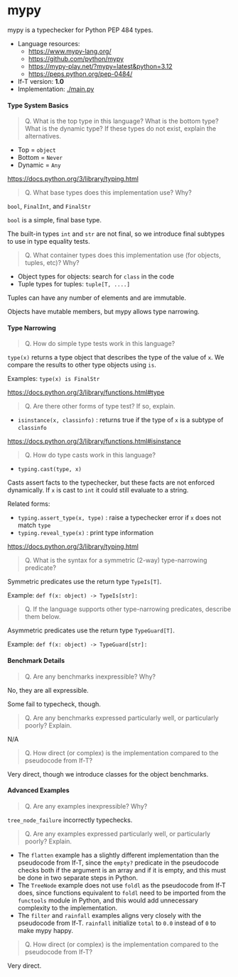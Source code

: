 mypy
===

mypy is a typechecker for Python PEP 484 types.

* Language resources:
  - <https://www.mypy-lang.org/>
  - <https://github.com/python/mypy>
  - <https://mypy-play.net/?mypy=latest&python=3.12>
  - <https://peps.python.org/pep-0484/>
* If-T version: **1.0**
* Implementation: [./main.py](./main.py)


#### Type System Basics

> Q. What is the top type in this language? What is the bottom type? What is the dynamic type?
> If these types do not exist, explain the alternatives.

* Top = `object`
* Bottom = `Never`
* Dynamic = `Any`

<https://docs.python.org/3/library/typing.html>


> Q. What base types does this implementation use? Why?

`bool`, `FinalInt`, and `FinalStr`

`bool` is a simple, final base type.

The built-in types `int` and `str` are not final, so we introduce final subtypes to use
in type equality tests.


> Q. What container types does this implementation use (for objects, tuples, etc)? Why?

* Object types for objects: search for `class` in the code
* Tuple types for tuples: `tuple[T, ....]`

Tuples can have any number of elements and are immutable.

Objects have mutable members, but mypy allows type narrowing.


#### Type Narrowing

> Q. How do simple type tests work in this language?

`type(x)` returns a type object that describes the type of the value of `x`. We compare
the results to other type objects using `is`.

Examples: `type(x) is FinalStr`

<https://docs.python.org/3/library/functions.html#type>


> Q. Are there other forms of type test? If so, explain.

* `isinstance(x, classinfo)` : returns true if the type of `x` is a subtype of `classinfo`

<https://docs.python.org/3/library/functions.html#isinstance>


> Q. How do type casts work in this language?

* `typing.cast(type, x)`

Casts assert facts to the typechecker, but these facts are not enforced
dynamically. If `x` is cast to `int` it could still evaluate to a string.

Related forms:

* `typing.assert_type(x, type)` : raise a typechecker error if `x` does not match `type`
* `typing.reveal_type(x)` : print type information

<https://docs.python.org/3/library/typing.html>


> Q. What is the syntax for a symmetric (2-way) type-narrowing predicate?

Symmetric predicates use the return type `TypeIs[T]`.

Example: `def f(x: object) -> TypeIs[str]:`


> Q. If the language supports other type-narrowing predicates, describe them below.

Asymmetric predicates use the return type `TypeGuard[T]`.

Example: `def f(x: object) -> TypeGuard[str]:`



#### Benchmark Details

> Q. Are any benchmarks inexpressible? Why?

No, they are all expressible.

Some fail to typecheck, though.


> Q. Are any benchmarks expressed particularly well, or particularly poorly? Explain.

N/A


> Q. How direct (or complex) is the implementation compared to the pseudocode from If-T?

Very direct, though we introduce classes for the object benchmarks.


#### Advanced Examples

> Q. Are any examples inexpressible? Why?

`tree_node_failure` incorrectly typechecks.

> Q. Are any examples expressed particularly well, or particularly poorly? Explain.

- The `flatten` example has a slightly different implementation than the pseudocode from If-T, since the `empty?` predicate in the pseudocode checks both if the argument is an array and if it is empty, and this must be done in two separate steps in Python.
- The `TreeNode` example does not use `foldl` as the pseudocode from If-T does, since functions equivalent to `foldl` need to be imported from the `functools` module in Python, and this would add unnecessary complexity to the implementation.
- The `filter` and `rainfall` examples aligns very closely with the pseudocode from If-T. `rainfall` initialize `total` to `0.0` instead of `0` to make mypy happy.

> Q. How direct (or complex) is the implementation compared to the pseudocode from If-T?

Very direct.
